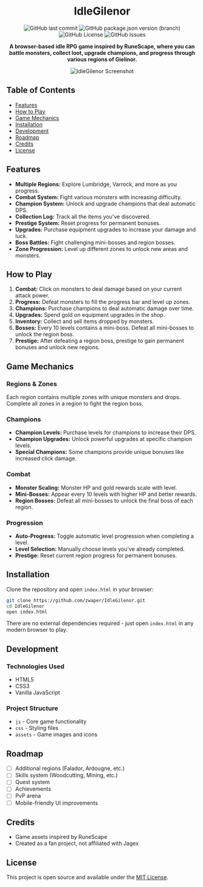 <div align="center">

# IdleGilenor

![GitHub last commit](https://img.shields.io/github/last-commit/zwaper/idlegilenor?style=for-the-badge&logo=github&label=Updated)
![GitHub package.json version (branch)](https://img.shields.io/github/package-json/v/zwaper/idlegilenor/main?style=for-the-badge&logo=github&label=Game%20Version&color=green)
![GitHub License](https://img.shields.io/github/license/zwaper/idlegilenor?style=for-the-badge&logo=github&label=License)
![GitHub Issues](https://img.shields.io/github/issues/zwaper/idlegilenor?style=for-the-badge&logo=github&label=Issues)

**A browser-based idle RPG game inspired by RuneScape, where you can battle monsters, collect loot, upgrade champions, and progress through various regions of Gielinor.**

![IdleGilenor Screenshot](https://placeholder-for-game-screenshot.png)

</div>

## Table of Contents

- [Features](#features)
- [How to Play](#how-to-play)
- [Game Mechanics](#game-mechanics)
- [Installation](#installation)
- [Development](#development)
- [Roadmap](#roadmap)
- [Credits](#credits)
- [License](#license)

## Features

- **Multiple Regions:** Explore Lumbridge, Varrock, and more as you progress.
- **Combat System:** Fight various monsters with increasing difficulty.
- **Champion System:** Unlock and upgrade champions that deal automatic DPS.
- **Collection Log:** Track all the items you've discovered.
- **Prestige System:** Reset progress for permanent bonuses.
- **Upgrades:** Purchase equipment upgrades to increase your damage and luck.
- **Boss Battles:** Fight challenging mini-bosses and region bosses.
- **Zone Progression:** Level up different zones to unlock new areas and monsters.

## How to Play

1. **Combat:** Click on monsters to deal damage based on your current attack power.
2. **Progress:** Defeat monsters to fill the progress bar and level up zones.
3. **Champions:** Purchase champions to deal automatic damage over time.
4. **Upgrades:** Spend gold on equipment upgrades in the shop.
5. **Inventory:** Collect and sell items dropped by monsters.
6. **Bosses:** Every 10 levels contains a mini-boss. Defeat all mini-bosses to unlock the region boss.
7. **Prestige:** After defeating a region boss, prestige to gain permanent bonuses and unlock new regions.

## Game Mechanics

### Regions & Zones

Each region contains multiple zones with unique monsters and drops. Complete all zones in a region to fight the region boss.

### Champions

- **Champion Levels:** Purchase levels for champions to increase their DPS.
- **Champion Upgrades:** Unlock powerful upgrades at specific champion levels.
- **Special Champions:** Some champions provide unique bonuses like increased click damage.

### Combat

- **Monster Scaling:** Monster HP and gold rewards scale with level.
- **Mini-Bosses:** Appear every 10 levels with higher HP and better rewards.
- **Region Bosses:** Defeat all mini-bosses to unlock the final boss of each region.

### Progression

- **Auto-Progress:** Toggle automatic level progression when completing a level.
- **Level Selection:** Manually choose levels you've already completed.
- **Prestige:** Reset current region progress for permanent bonuses.

## Installation

Clone the repository and open `index.html` in your browser:

```sh
git clone https://github.com/zwaper/IdleGilenor.git
cd IdleGilenor
open index.html
```

There are no external dependencies required - just open `index.html` in any modern browser to play.

## Development

### Technologies Used

- HTML5
- CSS3
- Vanilla JavaScript

### Project Structure

- `js` - Core game functionality
- `css` - Styling files
- `assets` - Game images and icons

## Roadmap

- [ ] Additional regions (Falador, Ardougne, etc.)
- [ ] Skills system (Woodcutting, Mining, etc.)
- [ ] Quest system
- [ ] Achievements
- [ ] PvP arena
- [ ] Mobile-friendly UI improvements

## Credits

- Game assets inspired by RuneScape
- Created as a fan project, not affiliated with Jagex

## License

This project is open source and available under the [MIT License](LICENSE).
